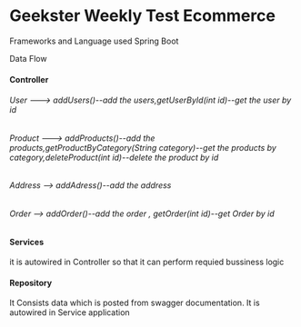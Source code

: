 # Geekster Weekly Test Ecommerce
Frameworks and Language used
Spring Boot

Data Flow
#### Controller
###### User ---> addUsers()--add the users,getUserById(int id)--get the user by id
###### Product ---> addProducts()--add the products,getProductByCategory(String category)--get the products by category,deleteProduct(int id)--delete the product by id
###### Address --> addAdress()--add the address
###### Order --> addOrder()--add the order , getOrder(int id)--get Order by id
 

#### Services
it is autowired in Controller so that it can perform requied bussiness logic

#### Repository
It Consists data which is posted from swagger documentation. It is autowired in Service application